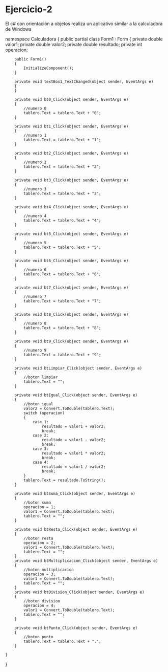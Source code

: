 # Ejercicio-2
El c# con orientación a objetos realiza un aplicativo similar a la calculadora de Windows

namespace Calculadora
{
    public partial class Form1 : Form
    {
        private double valor1;
        private double valor2;
        private double resultado;
        private int operacion;

        public Form1()
        {
            InitializeComponent();
        }

        private void textBox1_TextChanged(object sender, EventArgs e)
        {
        }

        private void bt0_Click(object sender, EventArgs e)
        {
            //numero 0
            tablero.Text = tablero.Text + "0";
        }

        private void bt1_Click(object sender, EventArgs e)
        {
            //numero 1
            tablero.Text = tablero.Text + "1";
        }

        private void bt2_Click(object sender, EventArgs e)
        {
            //numero 2
            tablero.Text = tablero.Text + "2";
        }

        private void bt3_Click(object sender, EventArgs e)
        {
            //numero 3
            tablero.Text = tablero.Text + "3";
        }

        private void bt4_Click(object sender, EventArgs e)
        {
            //numero 4
            tablero.Text = tablero.Text + "4";
        }

        private void bt5_Click(object sender, EventArgs e)
        {
            //numero 5
            tablero.Text = tablero.Text + "5";
        }

        private void bt6_Click(object sender, EventArgs e)
        {
            //numero 6
            tablero.Text = tablero.Text + "6";
        }

        private void bt7_Click(object sender, EventArgs e)
        {
            //numero 7
            tablero.Text = tablero.Text + "7";
        }

        private void bt8_Click(object sender, EventArgs e)
        {
            //numero 8
            tablero.Text = tablero.Text + "8";
        }

        private void bt9_Click(object sender, EventArgs e)
        {
            //numero 9
            tablero.Text = tablero.Text + "9";
        }

        private void btLimpiar_Click(object sender, EventArgs e)
        {
            //boton limpiar
            tablero.Text = "";
        }

        private void btIgual_Click(object sender, EventArgs e)
        {
            //boton igual
            valor2 = Convert.ToDouble(tablero.Text);
            switch (operacion)
            {
                case 1:
                    resultado = valor1 + valor2;
                    break;
                case 2:
                    resultado = valor1 - valor2;
                    break;
                case 3:
                    resultado = valor1 * valor2;
                    break;
                case 4:
                    resultado = valor1 / valor2;
                    break;
            }
            tablero.Text = resultado.ToString();
        }

        private void btSuma_Click(object sender, EventArgs e)
        {
            //boton suma
            operacion = 1;
            valor1 = Convert.ToDouble(tablero.Text);
            tablero.Text = "";
        }

        private void btResta_Click(object sender, EventArgs e)
        {
            //boton resta
            operacion = 2;
            valor1 = Convert.ToDouble(tablero.Text);
            tablero.Text = "";
        }
        private void btMultiplicacion_Click(object sender, EventArgs e)
        {
            //boton multiplicacion
            operacion = 3;
            valor1 = Convert.ToDouble(tablero.Text);
            tablero.Text = "";
        }
        private void btDivision_Click(object sender, EventArgs e)
        {
            //boton division
            operacion = 4;
            valor1 = Convert.ToDouble(tablero.Text);
            tablero.Text = "";
        }

        private void btPunto_Click(object sender, EventArgs e)
        {
            //boton punto
            tablero.Text = tablero.Text + ".";
        }

    }
}
